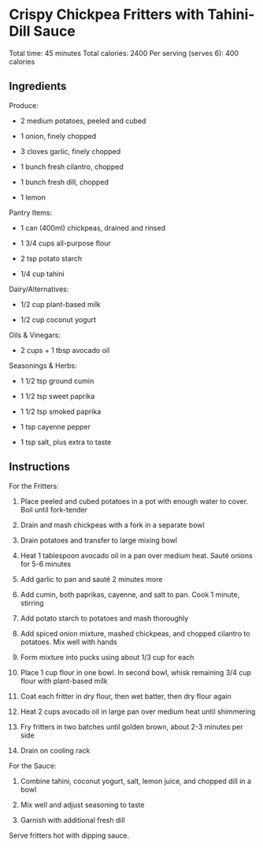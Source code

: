 # **Crispy Chickpea Fritters with Tahini-Dill Sauce**

Total time: 45 minutes Total calories: 2400 Per serving (serves 6): 400
calories

## **Ingredients**

Produce:

-   2 medium potatoes, peeled and cubed

-   1 onion, finely chopped

-   3 cloves garlic, finely chopped

-   1 bunch fresh cilantro, chopped

-   1 bunch fresh dill, chopped

-   1 lemon

Pantry Items:

-   1 can (400ml) chickpeas, drained and rinsed

-   1 3/4 cups all-purpose flour

-   2 tsp potato starch

-   1/4 cup tahini

Dairy/Alternatives:

-   1/2 cup plant-based milk

-   1/2 cup coconut yogurt

Oils & Vinegars:

-   2 cups + 1 tbsp avocado oil

Seasonings & Herbs:

-   1 1/2 tsp ground cumin

-   1 1/2 tsp sweet paprika

-   1 1/2 tsp smoked paprika

-   1 tsp cayenne pepper

-   1 tsp salt, plus extra to taste

## **Instructions**

For the Fritters:

1.  Place peeled and cubed potatoes in a pot with enough water to cover.
    Boil until fork-tender

2.  Drain and mash chickpeas with a fork in a separate bowl

3.  Drain potatoes and transfer to large mixing bowl

4.  Heat 1 tablespoon avocado oil in a pan over medium heat. Sauté
    onions for 5-6 minutes

5.  Add garlic to pan and sauté 2 minutes more

6.  Add cumin, both paprikas, cayenne, and salt to pan. Cook 1 minute,
    stirring

7.  Add potato starch to potatoes and mash thoroughly

8.  Add spiced onion mixture, mashed chickpeas, and chopped cilantro to
    potatoes. Mix well with hands

9.  Form mixture into pucks using about 1/3 cup for each

10. Place 1 cup flour in one bowl. In second bowl, whisk remaining 3/4
    cup flour with plant-based milk

11. Coat each fritter in dry flour, then wet batter, then dry flour
    again

12. Heat 2 cups avocado oil in large pan over medium heat until
    shimmering

13. Fry fritters in two batches until golden brown, about 2-3 minutes
    per side

14. Drain on cooling rack

For the Sauce:

1.  Combine tahini, coconut yogurt, salt, lemon juice, and chopped dill
    in a bowl

2.  Mix well and adjust seasoning to taste

3.  Garnish with additional fresh dill

Serve fritters hot with dipping sauce.
